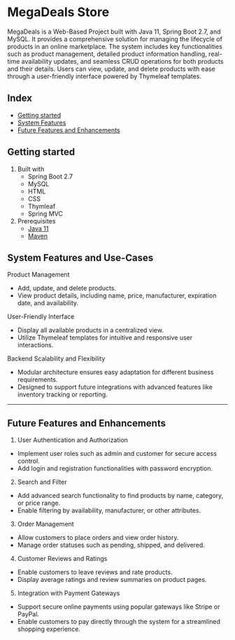 # MegaDeals Store

MegaDeals is a Web-Based Project built with Java 11, Spring Boot 2.7, and MySQL.
It provides a comprehensive solution for managing the lifecycle of products in an online marketplace.
The system includes key functionalities such as product management, detailed product information handling, 
real-time availability updates, and seamless CRUD operations for both products and their details.
Users can view, update, and delete products with ease through a user-friendly interface powered by Thymeleaf templates.

## Index

- [Getting started](#getting-started)
- [System Features](#system-features-and-use-cases)
- [Future Features and Enhancements](#Future-Features-and-Enhancements)



## Getting started

1. Built with
    - Spring Boot 2.7
    - MySQL
    - HTML
    - CSS
    - Thymleaf
    - Spring MVC
3. Prerequisites
    - [Java 11](https://openjdk.java.net/)
    - [Maven](https://maven.apache.org/)
    


## System Features and Use-Cases


 Product Management

- Add, update, and delete products.
- View product details, including name, price, manufacturer, expiration date, and availability.

User-Friendly Interface

- Display all available products in a centralized view.
- Utilize Thymeleaf templates for intuitive and responsive user interactions.
  
Backend Scalability and Flexibility

- Modular architecture ensures easy adaptation for different business requirements.
- Designed to support future integrations with advanced features like inventory tracking or reporting.

- - - 

## Future Features and Enhancements
1. User Authentication and Authorization

- Implement user roles such as admin and customer for secure access control.
- Add login and registration functionalities with password encryption.
  
2. Search and Filter

- Add advanced search functionality to find products by name, category, or price range.
- Enable filtering by availability, manufacturer, or other attributes.
  
3. Order Management

- Allow customers to place orders and view order history.
- Manage order statuses such as pending, shipped, and delivered.

4. Customer Reviews and Ratings

- Enable customers to leave reviews and rate products.
- Display average ratings and review summaries on product pages.

5. Integration with Payment Gateways

- Support secure online payments using popular gateways like Stripe or PayPal.
- Enable customers to pay directly through the system for a streamlined shopping experience.



